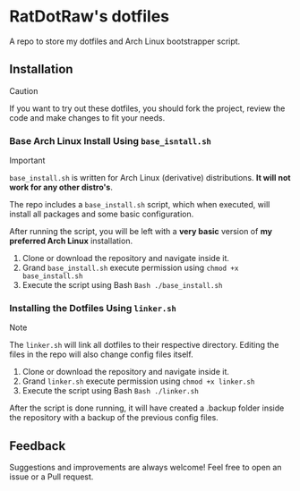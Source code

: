 # RatDotRaw's dotfiles

A repo to store my dotfiles and Arch Linux bootstrapper script.

## Installation

> [!CAUTION]
> If you want to try out these dotfiles, you should fork the project, review the code and make changes to fit your needs.

### Base Arch Linux Install Using `base_isntall.sh`

> [!IMPORTANT]
> `base_install.sh` is written for Arch Linux (derivative) distributions. **It will not work for any other distro's**.

The repo includes a `base_install.sh` script, which when executed, will install all packages and some basic configuration.

After running the script, you will be left with a **very basic** version of **my preferred Arch Linux** installation.

1. Clone or download the repository and navigate inside it.
2. Grand `base_install.sh` execute permission using `chmod +x base_install.sh`
3. Execute the script using Bash `Bash ./base_install.sh`

### Installing the Dotfiles Using `linker.sh`

> [!NOTE]
> The `linker.sh` will link all dotfiles to their respective directory.
> Editing the files in the repo will also change config files itself.

1. Clone or download the repository and navigate inside it.
2. Grand `linker.sh` execute permission using `chmod +x linker.sh`
3. Execute the script using Bash `Bash ./linker.sh`

After the script is done running, it will have created a .backup folder inside the repository with a backup of the previous config files.

## Feedback

Suggestions and improvements are always welcome!
Feel free to open an issue or a Pull request.